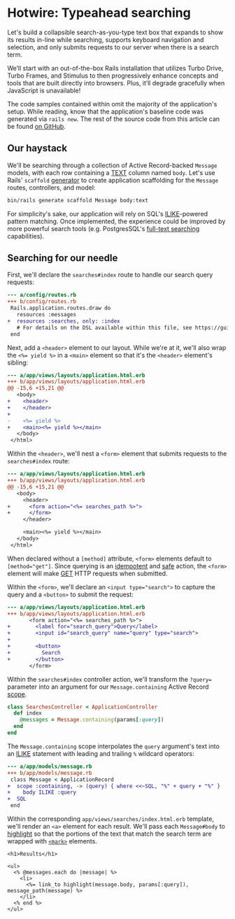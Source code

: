 # Hotwire: Typeahead searching

Let's build a collapsible search-as-you-type text box that expands to
show its results in-line while searching, supports keyboard navigation
and selection, and only submits requests to our server when there is a
search term.

We’ll start with an out-of-the-box Rails installation that utilizes
Turbo Drive, Turbo Frames, and Stimulus to then progressively enhance
concepts and tools that are built directly into browsers. Plus, it’ll
degrade gracefully when JavaScript is unavailable!

The code samples contained within omit the majority of the application's
setup. While reading, know that the application's baseline code was
generated via `rails new`. The rest of the source code from this article
can be found [on GitHub][].

[on GitHub]: https://github.com/thoughtbot/hotwire-example-template/commits/hotwire-example-typeahead-search

Our haystack
---

We'll be searching through a collection of Active Record-backed
`Message` models, with each row containing a [TEXT][] column named
`body`. Let's use Rails' `scaffold` [generator][] to create application
scaffolding for the `Message` routes, controllers, and model:

```sh
bin/rails generate scaffold Message body:text
```

For simplicity's sake, our application will rely on SQL's [ILIKE][]-powered
pattern matching. Once implemented, the experience could be improved by more
powerful search tools (e.g. PostgresSQL's [full-text searching][] capabilities).

[TEXT]: https://www.postgresql.org/docs/12/datatype-character.html
[generator]: https://guides.rubyonrails.org/command_line.html#bin-rails-generate
[ILIKE]: https://www.postgresql.org/docs/12/functions-matching.html#FUNCTIONS-LIKE
[full-text searching]: https://www.postgresql.org/docs/12/textsearch.html

Searching for our needle
---

First, we'll declare the `searches#index` route to handle our search
query requests:

```diff
--- a/config/routes.rb
+++ b/config/routes.rb
 Rails.application.routes.draw do
   resources :messages
+  resources :searches, only: :index
   # For details on the DSL available within this file, see https://guides.rubyonrails.org/routing.html
 end
```

Next, add a `<header>` element to our layout. While we're at it, we'll
also wrap the `<%= yield %>` in a `<main>` element so that it's the
`<header>` element's sibling:

```diff
--- a/app/views/layouts/application.html.erb
+++ b/app/views/layouts/application.html.erb
@@ -15,6 +15,21 @@
   <body>
+    <header>
+    </header>
+
-    <%= yield %>
+    <main><%= yield %></main>
   </body>
 </html>
```

Within the `<header>`, we'll nest a `<form>` element that submits
requests to the `searches#index` route:

```diff
--- a/app/views/layouts/application.html.erb
+++ b/app/views/layouts/application.html.erb
@@ -15,6 +15,21 @@
   <body>
     <header>
+      <form action="<%= searches_path %>">
+      </form>
     </header>

     <main><%= yield %></main>
   </body>
 </html>
```

When declared without a `[method]` attribute, `<form>` elements default
to `[method="get"]`. Since querying is an [idempotent][] and [safe][]
action, the `<form>` element will make [GET][] HTTP requests when
submitted.

Within the `<form>`, we'll declare an `<input type="search">` to capture
the query and a `<button>` to submit the request:

```diff
--- a/app/views/layouts/application.html.erb
+++ b/app/views/layouts/application.html.erb
       <form action="<%= searches_path %>">
+        <label for="search_query">Query</label>
+        <input id="search_query" name="query" type="search">
+
+        <button>
+          Search
+        </button>
       </form>
```

[idempotent]: https://developer.mozilla.org/en-US/docs/Glossary/Idempotent
[safe]: https://developer.mozilla.org/en-US/docs/Glossary/Safe/HTTP
[GET]: https://developer.mozilla.org/en-US/docs/Web/HTTP/Methods/GET

Within the `searches#index` controller action, we'll transform the
`?query=` parameter into an argument for our `Message.containing` Active
Record [scope][].

```ruby
class SearchesController < ApplicationController
  def index
    @messages = Message.containing(params[:query])
  end
end
```

The `Message.containing` scope interpolates the `query` argument's text
into an [ILIKE][] statement with leading and trailing `%` wildcard
operators:

```diff
--- a/app/models/message.rb
+++ b/app/models/message.rb
 class Message < ApplicationRecord
+  scope :containing, -> (query) { where <<~SQL, "%" + query + "%" }
+    body ILIKE :query
+  SQL
 end
```

Within the corresponding `app/views/searches/index.html.erb` template,
we'll render an `<a>` element for each result. We'll pass each
`Message#body` to [highlight][] so that the portions of the text that
match the search term are wrapped with [`<mark>`][mark] elements.

```erb
<h1>Results</h1>

<ul>
  <% @messages.each do |message| %>
    <li>
      <%= link_to highlight(message.body, params[:query]), message_path(message) %>
    </li>
  <% end %>
</ul>
```

[scope]: https://edgeapi.rubyonrails.org/classes/ActionDispatch/Routing/Mapper/Scoping.html#method-i-scope
[Message.none]: https://edgeapi.rubyonrails.org/classes/ActiveRecord/QueryMethods.html#method-i-none
[set_page_and_extract_portion_from]: https://github.com/basecamp/geared_pagination/tree/v1.1.0#example
[highlight]: https://edgeapi.rubyonrails.org/classes/ActionView/Helpers/TextHelper.html#method-i-highlight
[mark]: https://developer.mozilla.org/en-US/docs/Web/HTML/Element/mark

